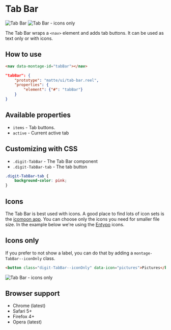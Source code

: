 # Tab Bar

![Tab Bar](https://raw.github.com/montagejs/digit/master/tab-bar.reel/screenshot.png)
![Tab Bar - icons only](https://raw.github.com/montagejs/digit/master/tab-bar.reel/screenshot-iconsonly.png)

The Tab Bar wraps a `<nav>` element and adds tab buttons. It can be used as text only or with icons.

## How to use

```html
<nav data-montage-id="tabBar"></nav>
```

```json
"tabBar": {
    "prototype": "matte/ui/tab-bar.reel",
    "properties": {
        "element": {"#": "tabBar"}
    }
}
```


## Available properties

* `items` - Tab buttons.
* `active` - Current active tab



## Customizing with CSS

* `.digit-TabBar` - The Tab Bar component
* `.digit-TabBar-tab` - The tab button

```css
.digit-TabBar-tab {
    background-color: pink;
}
```


## Icons

The Tab Bar is best used with icons. A good place to find lots of icon sets is the [icomoon app](http://icomoon.io/app/). You can choose only the icons you need for smaller file size. In the example below we're using the [Entypo](http://www.entypo.com) icons. 


## Icons only

If you prefer to not show a label, you can do that by adding a `montage-TabBar--iconOnly` class.

```html
<button class="digit-TabBar--iconOnly" data-icon="pictures">Pictures</button>
```
![Tab Bar - icons only](https://raw.github.com/montagejs/digit/master/tab-bar.reel/screenshot-iconsonly.png)



## Browser support

* Chrome (latest)
* Safari 5+
* Firefox 4+
* Opera (latest)
